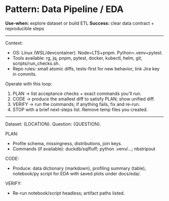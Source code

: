 # Pattern: Data Pipeline / EDA

**Use-when:** explore dataset or build ETL
**Success:** clear data contract + reproducible steps

---

Context:
- OS: Linux (WSL/devcontainer). Node=LTS+pnpm. Python=.venv+pytest.
- Tools available: rg, jq, pnpm, pytest, docker, kubectl, helm, git, scripts/run_checks.sh.
- Repo rules: small atomic diffs, tests-first for new behavior, link Jira key in commits.

Operate with this loop:
1) PLAN → list acceptance checks + exact commands you'll run.
2) CODE → produce the smallest diff to satisfy PLAN; show unified diff.
3) VERIFY → run the commands; if anything fails, fix and re-run.
4) STOP with a brief next-steps list. Remove temp files you created.

---

Dataset: {LOCATION}. Question: {QUESTION}.

PLAN:
- Profile schema, missingness, distributions, join keys.
- Commands (if available): duckdb/sqlfluff; python .venv/…; nbstripout

CODE:
- Produce: data dictionary (markdown), profiling summary (table),
  notebook/py script for EDA with saved plots under docs/eda/.

VERIFY:
- Re-run notebook/script headless; artifact paths listed.
